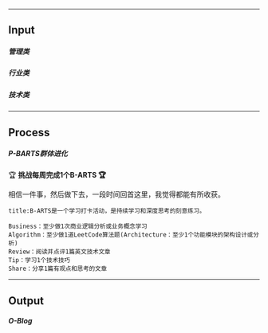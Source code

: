 
------
## Input

##### 管理类


##### 行业类


##### 技术类


------
## Process

##### P-BARTS群体进化
🏆 **挑战每周完成1个B-ARTS 🏆**

相信一件事，然后做下去，一段时间回首这里，我觉得都能有所收获。
```ad-Repeat
title:B-ARTS是一个学习打卡活动，是持续学习和深度思考的刻意练习。

Business：至少做1次商业逻辑分析或业务概念学习 
Algorithm：至少做1道LeetCode算法题(Architecture：至少1个功能模块的架构设计或分析)
Review：阅读并点评1篇英文技术文章
Tip：学习1个技术技巧
Share：分享1篇有观点和思考的文章
```

------
## Output

##### O-Blog




